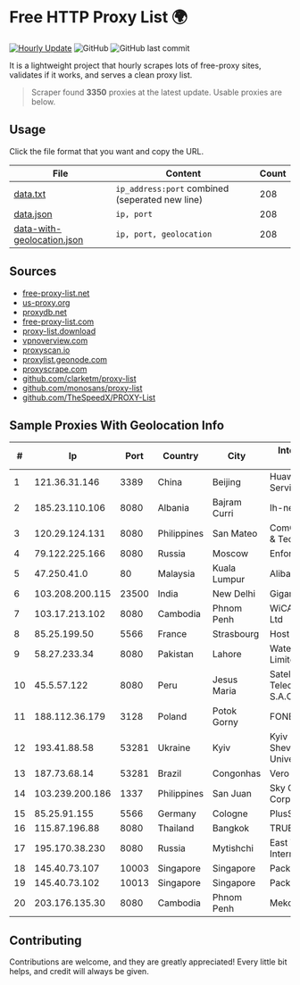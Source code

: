 
# Free HTTP Proxy List 🌍

[![Hourly Update](https://github.com/mertguvencli/http-proxy-list/actions/workflows/main.yml/badge.svg?branch=main)](https://github.com/mertguvencli/http-proxy-list/actions/workflows/main.yml)
![GitHub](https://img.shields.io/github/license/mertguvencli/http-proxy-list)
![GitHub last commit](https://img.shields.io/github/last-commit/mertguvencli/http-proxy-list)

It is a lightweight project that hourly scrapes lots of free-proxy sites, validates if it works, and serves a clean proxy list.


> Scraper found **3350** proxies at the latest update. Usable proxies are below.

## Usage

Click the file format that you want and copy the URL.


|File|Content|Count|
|----|-------|-----|
|[data.txt](https://raw.githubusercontent.com/mertguvencli/http-proxy-list/main/proxy-list/data.txt)|`ip_address:port` combined (seperated new line)|208|
|[data.json](https://raw.githubusercontent.com/mertguvencli/http-proxy-list/main/proxy-list/data.json)|`ip, port`|208|
|[data-with-geolocation.json](https://raw.githubusercontent.com/mertguvencli/http-proxy-list/main/proxy-list/data-with-geolocation.json)|`ip, port, geolocation`|208|

## Sources

* [free-proxy-list.net](https://free-proxy-list.net)
* [us-proxy.org](https://www.us-proxy.org)
* [proxydb.net](http://proxydb.net)
* [free-proxy-list.com](https://free-proxy-list.com/?page=&port=&type%5B%5D=http&type%5B%5D=https&up_time=0&search=Search)
* [proxy-list.download](https://www.proxy-list.download/HTTP)
* [vpnoverview.com](https://vpnoverview.com/privacy/anonymous-browsing/free-proxy-servers)
* [proxyscan.io](https://www.proxyscan.io)
* [proxylist.geonode.com](https://proxylist.geonode.com/api/proxy-list?limit=300&page=1&sort_by=lastChecked&sort_type=desc&protocols=http,https)
* [proxyscrape.com](https://api.proxyscrape.com/v2/?request=displayproxies&protocol=http&timeout=10000&country=all&ssl=all&anonymity=all)
* [github.com/clarketm/proxy-list](https://raw.githubusercontent.com/clarketm/proxy-list/master/proxy-list-raw.txt)
* [github.com/monosans/proxy-list](https://raw.githubusercontent.com/monosans/proxy-list/main/proxies/http.txt)
* [github.com/TheSpeedX/PROXY-List](https://raw.githubusercontent.com/TheSpeedX/PROXY-List/master/http.txt)


## Sample Proxies With Geolocation Info

|#|Ip|Port|Country|City|Internet Service Provider|
|-|--|----|-------|----|-------------------------|
|1|121.36.31.146|3389|China|Beijing|Huawei Cloud Service data center|
|2|185.23.110.106|8080|Albania|Bajram Curri|Ih-network Shpk|
|3|120.29.124.131|8080|Philippines|San Mateo|ComClark Network & Technology Corp|
|4|79.122.225.166|8080|Russia|Moscow|Enforta-KMS|
|5|47.250.41.0|80|Malaysia|Kuala Lumpur|Alibaba.com LLC|
|6|103.208.200.115|23500|India|New Delhi|Gigantic|
|7|103.17.213.102|8080|Cambodia|Phnom Penh|WiCAM Corporation Ltd|
|8|85.25.199.50|5566|France|Strasbourg|Host Europe GmbH|
|9|58.27.233.34|8080|Pakistan|Lahore|Wateen Telecom Limited|
|10|45.5.57.122|8080|Peru|Jesus Maria|Satelital Telecomunicaciones S.A.C|
|11|188.112.36.179|3128|Poland|Potok Gorny|FONE|
|12|193.41.88.58|53281|Ukraine|Kyiv|Kyiv National Taras Shevchenko University|
|13|187.73.68.14|53281|Brazil|Congonhas|Vero Internet|
|14|103.239.200.186|1337|Philippines|San Juan|Sky Cable Corporation|
|15|85.25.91.155|5566|Germany|Cologne|PlusServer GmbH|
|16|115.87.196.88|8080|Thailand|Bangkok|TRUEBB|
|17|195.170.38.230|8080|Russia|Mytishchi|East Telecom Internet provider|
|18|145.40.73.107|10003|Singapore|Singapore|Packet Host, Inc.|
|19|145.40.73.102|10013|Singapore|Singapore|Packet Host, Inc.|
|20|203.176.135.30|8080|Cambodia|Phnom Penh|MekongNet|



## Contributing

Contributions are welcome, and they are greatly appreciated! Every
little bit helps, and credit will always be given.


